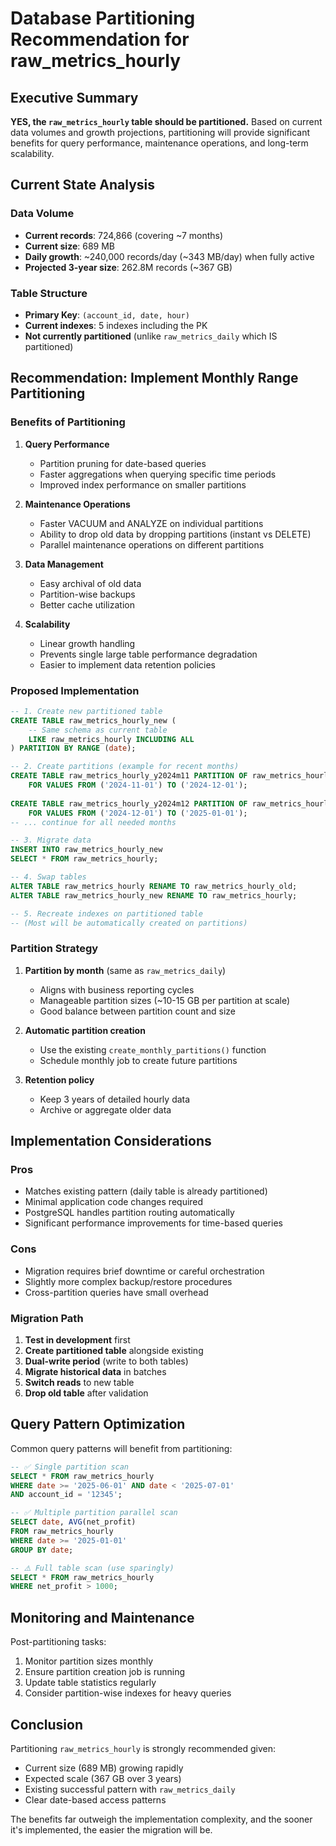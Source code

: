 # Database Partitioning Recommendation for raw_metrics_hourly

## Executive Summary

**YES, the `raw_metrics_hourly` table should be partitioned.** Based on current data volumes and growth projections, partitioning will provide significant benefits for query performance, maintenance operations, and long-term scalability.

## Current State Analysis

### Data Volume
- **Current records**: 724,866 (covering ~7 months)
- **Current size**: 689 MB
- **Daily growth**: ~240,000 records/day (~343 MB/day) when fully active
- **Projected 3-year size**: 262.8M records (~367 GB)

### Table Structure
- **Primary Key**: `(account_id, date, hour)`
- **Current indexes**: 5 indexes including the PK
- **Not currently partitioned** (unlike `raw_metrics_daily` which IS partitioned)

## Recommendation: Implement Monthly Range Partitioning

### Benefits of Partitioning

1. **Query Performance**
   - Partition pruning for date-based queries
   - Faster aggregations when querying specific time periods
   - Improved index performance on smaller partitions

2. **Maintenance Operations**
   - Faster VACUUM and ANALYZE on individual partitions
   - Ability to drop old data by dropping partitions (instant vs DELETE)
   - Parallel maintenance operations on different partitions

3. **Data Management**
   - Easy archival of old data
   - Partition-wise backups
   - Better cache utilization

4. **Scalability**
   - Linear growth handling
   - Prevents single large table performance degradation
   - Easier to implement data retention policies

### Proposed Implementation

```sql
-- 1. Create new partitioned table
CREATE TABLE raw_metrics_hourly_new (
    -- Same schema as current table
    LIKE raw_metrics_hourly INCLUDING ALL
) PARTITION BY RANGE (date);

-- 2. Create partitions (example for recent months)
CREATE TABLE raw_metrics_hourly_y2024m11 PARTITION OF raw_metrics_hourly_new
    FOR VALUES FROM ('2024-11-01') TO ('2024-12-01');
    
CREATE TABLE raw_metrics_hourly_y2024m12 PARTITION OF raw_metrics_hourly_new
    FOR VALUES FROM ('2024-12-01') TO ('2025-01-01');
-- ... continue for all needed months

-- 3. Migrate data
INSERT INTO raw_metrics_hourly_new 
SELECT * FROM raw_metrics_hourly;

-- 4. Swap tables
ALTER TABLE raw_metrics_hourly RENAME TO raw_metrics_hourly_old;
ALTER TABLE raw_metrics_hourly_new RENAME TO raw_metrics_hourly;

-- 5. Recreate indexes on partitioned table
-- (Most will be automatically created on partitions)
```

### Partition Strategy

1. **Partition by month** (same as `raw_metrics_daily`)
   - Aligns with business reporting cycles
   - Manageable partition sizes (~10-15 GB per partition at scale)
   - Good balance between partition count and size

2. **Automatic partition creation**
   - Use the existing `create_monthly_partitions()` function
   - Schedule monthly job to create future partitions

3. **Retention policy**
   - Keep 3 years of detailed hourly data
   - Archive or aggregate older data

## Implementation Considerations

### Pros
- Matches existing pattern (daily table is already partitioned)
- Minimal application code changes required
- PostgreSQL handles partition routing automatically
- Significant performance improvements for time-based queries

### Cons
- Migration requires brief downtime or careful orchestration
- Slightly more complex backup/restore procedures
- Cross-partition queries have small overhead

### Migration Path

1. **Test in development** first
2. **Create partitioned table** alongside existing
3. **Dual-write period** (write to both tables)
4. **Migrate historical data** in batches
5. **Switch reads** to new table
6. **Drop old table** after validation

## Query Pattern Optimization

Common query patterns will benefit from partitioning:

```sql
-- ✅ Single partition scan
SELECT * FROM raw_metrics_hourly 
WHERE date >= '2025-06-01' AND date < '2025-07-01'
AND account_id = '12345';

-- ✅ Multiple partition parallel scan
SELECT date, AVG(net_profit) 
FROM raw_metrics_hourly
WHERE date >= '2025-01-01'
GROUP BY date;

-- ⚠️ Full table scan (use sparingly)
SELECT * FROM raw_metrics_hourly
WHERE net_profit > 1000;
```

## Monitoring and Maintenance

Post-partitioning tasks:
1. Monitor partition sizes monthly
2. Ensure partition creation job is running
3. Update table statistics regularly
4. Consider partition-wise indexes for heavy queries

## Conclusion

Partitioning `raw_metrics_hourly` is strongly recommended given:
- Current size (689 MB) growing rapidly
- Expected scale (367 GB over 3 years)
- Existing successful pattern with `raw_metrics_daily`
- Clear date-based access patterns

The benefits far outweigh the implementation complexity, and the sooner it's implemented, the easier the migration will be.